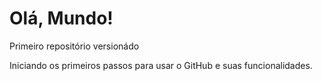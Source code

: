 # Olá, Mundo!
 Primeiro repositório versionádo

 Iniciando os primeiros passos para usar o GitHub e suas funcionalidades.
